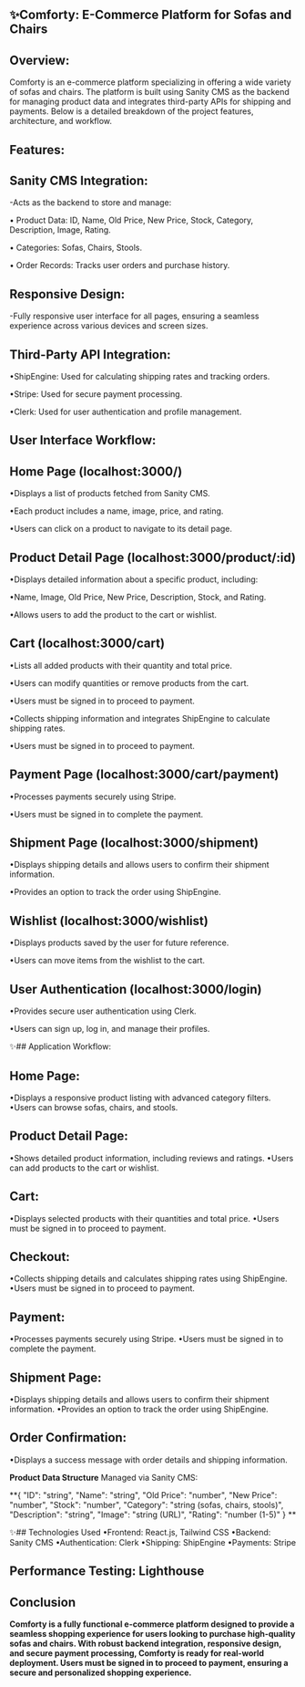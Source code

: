 ## ✨Comforty: E-Commerce Platform for Sofas and Chairs

## Overview:
Comforty is an e-commerce platform specializing in offering a wide variety of sofas and chairs. The platform is built using Sanity CMS as the backend for managing product data and integrates third-party APIs for shipping and payments. 
Below is a detailed breakdown of the project features, architecture, and workflow.

## Features:
## Sanity CMS Integration:
-Acts as the backend to store and manage:

• Product Data: ID, Name, Old Price, New Price, Stock, Category, Description, Image, Rating.

• Categories: Sofas, Chairs, Stools.

• Order Records: Tracks user orders and purchase history.

## Responsive Design:
-Fully responsive user interface for all pages, ensuring a seamless experience across various devices and screen sizes.

## Third-Party API Integration:
•ShipEngine: Used for calculating shipping rates and tracking orders.

•Stripe: Used for secure payment processing.

•Clerk: Used for user authentication and profile management.

## User Interface Workflow:

## Home Page (localhost:3000/)
•Displays a list of products fetched from Sanity CMS.

•Each product includes a name, image, price, and rating.

•Users can click on a product to navigate to its detail page.

## Product Detail Page (localhost:3000/product/:id)

•Displays detailed information about a specific product, including:

•Name, Image, Old Price, New Price, Description, Stock, and Rating.

•Allows users to add the product to the cart or wishlist.

## Cart (localhost:3000/cart)

•Lists all added products with their quantity and total price.

•Users can modify quantities or remove products from the cart.

•Users must be signed in to proceed to payment.

•Collects shipping information and integrates ShipEngine to calculate shipping rates.

•Users must be signed in to proceed to payment.

## Payment Page (localhost:3000/cart/payment)

•Processes payments securely using Stripe.

•Users must be signed in to complete the payment.

## Shipment Page (localhost:3000/shipment)

•Displays shipping details and allows users to confirm their shipment information.

•Provides an option to track the order using ShipEngine.

## Wishlist (localhost:3000/wishlist)

•Displays products saved by the user for future reference.

•Users can move items from the wishlist to the cart.

## User Authentication (localhost:3000/login)

•Provides secure user authentication using Clerk.

•Users can sign up, log in, and manage their profiles.

✨## Application Workflow:
## Home Page:
•Displays a responsive product listing with advanced category filters.
•Users can browse sofas, chairs, and stools.

## Product Detail Page:

•Shows detailed product information, including reviews and ratings.
•Users can add products to the cart or wishlist.

## Cart:

•Displays selected products with their quantities and total price.
•Users must be signed in to proceed to payment.

## Checkout:

•Collects shipping details and calculates shipping rates using ShipEngine.
•Users must be signed in to proceed to payment.

## Payment:

•Processes payments securely using Stripe.
•Users must be signed in to complete the payment.


## Shipment Page:

•Displays shipping details and allows users to confirm their shipment information.
•Provides an option to track the order using ShipEngine.

## Order Confirmation:

•Displays a success message with order details and shipping information.


**Product Data Structure**
Managed via Sanity CMS:

**{
  "ID": "string",
  "Name": "string",
  "Old Price": "number",
  "New Price": "number",
  "Stock": "number",
  "Category": "string (sofas, chairs, stools)",
  "Description": "string",
  "Image": "string (URL)",
  "Rating": "number (1-5)"
}
**


✨## Technologies Used
•Frontend: React.js, Tailwind CSS
•Backend: Sanity CMS
•Authentication: Clerk
•Shipping: ShipEngine
•Payments: Stripe


## Performance Testing: Lighthouse


## Conclusion
**Comforty is a fully functional e-commerce platform designed to provide a seamless shopping experience for users looking to purchase high-quality sofas and chairs. With robust backend integration, responsive design, and secure payment processing, Comforty is ready for real-world deployment. Users must be signed in to proceed to payment, ensuring a secure and personalized shopping experience.**
